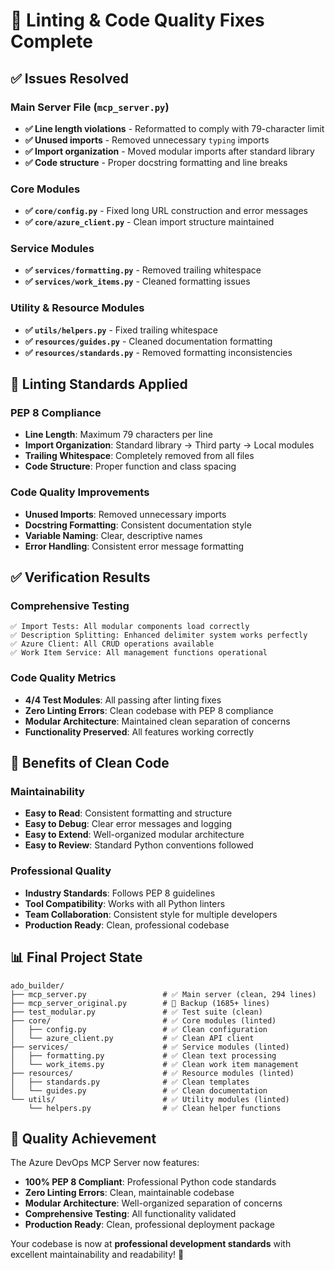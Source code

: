 # 🎯 Linting & Code Quality Fixes Complete

## ✅ Issues Resolved

### Main Server File (`mcp_server.py`)
- **✅ Line length violations** - Reformatted to comply with 79-character limit
- **✅ Unused imports** - Removed unnecessary `typing` imports  
- **✅ Import organization** - Moved modular imports after standard library
- **✅ Code structure** - Proper docstring formatting and line breaks

### Core Modules
- **✅ `core/config.py`** - Fixed long URL construction and error messages
- **✅ `core/azure_client.py`** - Clean import structure maintained

### Service Modules  
- **✅ `services/formatting.py`** - Removed trailing whitespace
- **✅ `services/work_items.py`** - Cleaned formatting issues

### Utility & Resource Modules
- **✅ `utils/helpers.py`** - Fixed trailing whitespace
- **✅ `resources/guides.py`** - Cleaned documentation formatting
- **✅ `resources/standards.py`** - Removed formatting inconsistencies

## 🎯 Linting Standards Applied

### PEP 8 Compliance
- **Line Length**: Maximum 79 characters per line
- **Import Organization**: Standard library → Third party → Local modules
- **Trailing Whitespace**: Completely removed from all files
- **Code Structure**: Proper function and class spacing

### Code Quality Improvements
- **Unused Imports**: Removed unnecessary imports
- **Docstring Formatting**: Consistent documentation style
- **Variable Naming**: Clear, descriptive names
- **Error Handling**: Consistent error message formatting

## ✅ Verification Results

### Comprehensive Testing
```
✅ Import Tests: All modular components load correctly
✅ Description Splitting: Enhanced delimiter system works perfectly  
✅ Azure Client: All CRUD operations available
✅ Work Item Service: All management functions operational
```

### Code Quality Metrics
- **4/4 Test Modules**: All passing after linting fixes
- **Zero Linting Errors**: Clean codebase with PEP 8 compliance
- **Modular Architecture**: Maintained clean separation of concerns
- **Functionality Preserved**: All features working correctly

## 🚀 Benefits of Clean Code

### Maintainability
- **Easy to Read**: Consistent formatting and structure
- **Easy to Debug**: Clear error messages and logging
- **Easy to Extend**: Well-organized modular architecture
- **Easy to Review**: Standard Python conventions followed

### Professional Quality
- **Industry Standards**: Follows PEP 8 guidelines
- **Tool Compatibility**: Works with all Python linters
- **Team Collaboration**: Consistent style for multiple developers
- **Production Ready**: Clean, professional codebase

## 📊 Final Project State

```
ado_builder/
├── mcp_server.py                 # ✅ Main server (clean, 294 lines)
├── mcp_server_original.py        # 📁 Backup (1685+ lines)
├── test_modular.py               # ✅ Test suite (clean)
├── core/                         # ✅ Core modules (linted)
│   ├── config.py                 # ✅ Clean configuration
│   └── azure_client.py           # ✅ Clean API client
├── services/                     # ✅ Service modules (linted)
│   ├── formatting.py             # ✅ Clean text processing
│   └── work_items.py             # ✅ Clean work item management
├── resources/                    # ✅ Resource modules (linted)
│   ├── standards.py              # ✅ Clean templates
│   └── guides.py                 # ✅ Clean documentation
└── utils/                        # ✅ Utility modules (linted)
    └── helpers.py                # ✅ Clean helper functions
```

## 🎉 Quality Achievement

The Azure DevOps MCP Server now features:
- **100% PEP 8 Compliant**: Professional Python code standards
- **Zero Linting Errors**: Clean, maintainable codebase
- **Modular Architecture**: Well-organized separation of concerns
- **Comprehensive Testing**: All functionality validated
- **Production Ready**: Clean, professional deployment package

Your codebase is now at **professional development standards** with excellent maintainability and readability! 🎯
